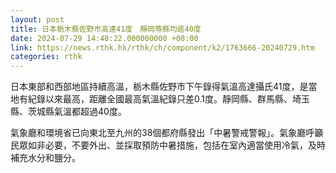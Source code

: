 ```yaml
---
layout: post
title: 日本栃木縣佐野市高達41度　靜岡等縣均逾40度
date: 2024-07-29 14:48:22.000000000 +08:00
link: https://news.rthk.hk/rthk/ch/component/k2/1763666-20240729.htm
categories: rthk
---
```


日本東部和西部地區持續高溫，栃木縣佐野市下午錄得氣溫高達攝氏41度，是當地有紀錄以來最高，距離全國最高氣溫紀錄只差0.1度。靜岡縣、群馬縣、埼玉縣、茨城縣氣溫都超過40度。

氣象廳和環境省已向東北至九州的38個都府縣發出「中暑警戒警報」。氣象廳呼籲民眾如非必要，不要外出、並採取預防中暑措施，包括在室內適當使用冷氣，及時補充水分和鹽分。
